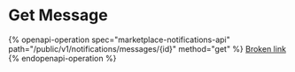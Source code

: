# Get Message

{% openapi-operation spec="marketplace-notifications-api" path="/public/v1/notifications/messages/{id}" method="get" %}
[Broken link](broken-reference)
{% endopenapi-operation %}
